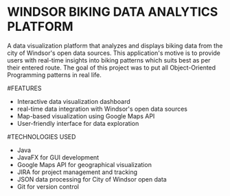 # WINDSOR BIKING DATA ANALYTICS PLATFORM
A data visualization platform that analyzes and displays biking data from the city of Windsor's open data sources.
This application's motive is to provide users with real-time insights into biking patterns which suits best as per their entered route.
The goal of this project was to put all Object-Oriented Programming patterns in real life.

#FEATURES
* Interactive data visualization dashboard
* real-time data integration with Windsor's open data sources
* Map-based visualization using Google Maps API
* User-friendly interface for data exploration

#TECHNOLOGIES USED
* Java
* JavaFX for GUI development
* Google Maps API for geographical visualization
* JIRA for project management and tracking
* JSON data processing for City of Windsor open data
* Git for version control
